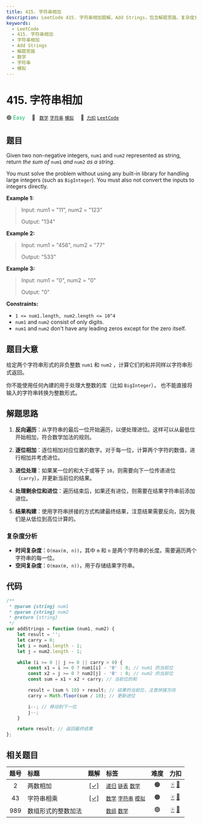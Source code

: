 ```yaml
---
title: 415. 字符串相加
description: LeetCode 415. 字符串相加题解，Add Strings，包含解题思路、复杂度分析以及完整的 JavaScript 代码实现。
keywords:
  - LeetCode
  - 415. 字符串相加
  - 字符串相加
  - Add Strings
  - 解题思路
  - 数学
  - 字符串
  - 模拟
---
```


# 415. 字符串相加

🟢 <font color=#15bd66>Easy</font>&emsp; 🔖&ensp; [`数学`](/tag/math.md) [`字符串`](/tag/string.md) [`模拟`](/tag/simulation.md)&emsp; 🔗&ensp;[`力扣`](https://leetcode.cn/problems/add-strings) [`LeetCode`](https://leetcode.com/problems/add-strings)

## 题目

Given two non-negative integers, `num1` and `num2` represented as string,
return _the sum of_ `num1` _and_ `num2` _as a string_.

You must solve the problem without using any built-in library for handling
large integers (such as `BigInteger`). You must also not convert the inputs to
integers directly.

**Example 1:**

> Input: num1 = "11", num2 = "123"
>
> Output: "134"

**Example 2:**

> Input: num1 = "456", num2 = "77"
>
> Output: "533"

**Example 3:**

> Input: num1 = "0", num2 = "0"
>
> Output: "0"

**Constraints:**

- `1 <= num1.length, num2.length <= 10^4`
- `num1` and `num2` consist of only digits.
- `num1` and `num2` don't have any leading zeros except for the zero itself.

## 题目大意

给定两个字符串形式的非负整数 `num1` 和 `num2` ，计算它们的和并同样以字符串形式返回。

你不能使用任何內建的用于处理大整数的库（比如 `BigInteger`）， 也不能直接将输入的字符串转换为整数形式。

## 解题思路

1. **反向遍历**：从字符串的最后一位开始遍历，以便处理进位。这样可以从最低位开始相加，符合数学加法的规则。

2. **逐位相加**：逐位相加对应位置的数字。对于每一位，计算两个字符的数值，进行相加并考虑进位。

3. **进位处理**：如果某一位的和大于或等于 `10`，则需要向下一位传递进位（`carry`），并更新当前位的结果。

4. **处理剩余位和进位**：遍历结束后，如果还有进位，则需要在结果字符串前添加进位。

5. **结果构建**：使用字符串拼接的方式构建最终结果，注意结果需要反向，因为我们是从低位到高位计算的。

### 复杂度分析

- **时间复杂度**：`O(max(m, n))`，其中 `m` 和 `n` 是两个字符串的长度。需要遍历两个字符串的每一位。
- **空间复杂度**：`O(max(m, n))`，用于存储结果字符串。

## 代码

```javascript
/**
 * @param {string} num1
 * @param {string} num2
 * @return {string}
 */
var addStrings = function (num1, num2) {
	let result = '';
	let carry = 0;
	let i = num1.length - 1;
	let j = num2.length - 1;

	while (i >= 0 || j >= 0 || carry > 0) {
		const x1 = i >= 0 ? num1[i] - '0' : 0; // num1 的当前位
		const x2 = j >= 0 ? num2[j] - '0' : 0; // num2 的当前位
		const sum = x1 + x2 + carry; // 当前位的和

		result = (sum % 10) + result; // 结果的当前位，注意拼接方向
		carry = Math.floor(sum / 10); // 更新进位

		i--; // 移动到下一位
		j--;
	}

	return result; // 返回最终结果
};
```

## 相关题目

<!-- prettier-ignore -->
| 题号 | 标题 | 题解 | 标签 | 难度 | 力扣 |
| :------: | :------ | :------: | :------ | :------: | :------: |
| 2 | 两数相加 | [[✓]](/problem/0002.md) |  [`递归`](/tag/recursion.md) [`链表`](/tag/linked-list.md) [`数学`](/tag/math.md) | 🟠 | [🀄️](https://leetcode.cn/problems/add-two-numbers) [🔗](https://leetcode.com/problems/add-two-numbers) |
| 43 | 字符串相乘 | [[✓]](/problem/0043.md) |  [`数学`](/tag/math.md) [`字符串`](/tag/string.md) [`模拟`](/tag/simulation.md) | 🟠 | [🀄️](https://leetcode.cn/problems/multiply-strings) [🔗](https://leetcode.com/problems/multiply-strings) |
| 989 | 数组形式的整数加法 |  |  [`数组`](/tag/array.md) [`数学`](/tag/math.md) | 🟢 | [🀄️](https://leetcode.cn/problems/add-to-array-form-of-integer) [🔗](https://leetcode.com/problems/add-to-array-form-of-integer) |